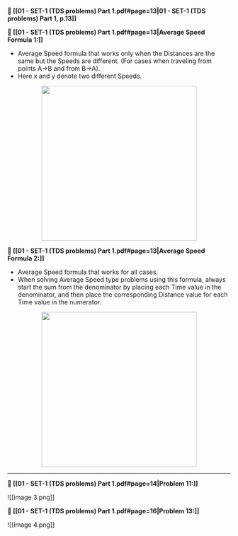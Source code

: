 
**📘 [[01 - SET-1 (TDS problems) Part 1.pdf#page=13|01 - SET-1 (TDS problems) Part 1, p.13]]**

**📌 [[01 - SET-1 (TDS problems) Part 1.pdf#page=13|Average Speed Formula 1:]]**
- Average Speed formula that works only when the Distances are the same but the Speeds are different. (For cases when traveling from points A→B and from B→A).
- Here x and y denote two different Speeds.

<p align="center">
  <img src="image 1.png" width="350">
</p>

**📌 [[01 - SET-1 (TDS problems) Part 1.pdf#page=13|Average Speed Formula 2:]]**
- Average Speed formula that works for all cases.
- When solving Average Speed type problems using this formula, always start the sum from the denominator by placing each Time value in the denominator, and then place the corresponding Distance value for each Time value in the numerator.

<p align="center">
  <img src="image 2.png" width="350">
</p>

---

**🎯 [[01 - SET-1 (TDS problems) Part 1.pdf#page=14|Problem 11:]]**

![[image 3.png]]

**🎯 [[01 - SET-1 (TDS problems) Part 1.pdf#page=16|Problem 13:]]**

![[image 4.png]]